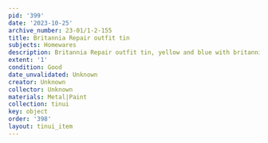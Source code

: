 ```yaml
---
pid: '399'
date: '2023-10-25'
archive_number: 23-01/1-2-155
title: Britannia Repair outfit tin
subjects: Homewares
description: Britannia Repair outfit tin, yellow and blue with britannia image
extent: '1'
condition: Good
date_unvalidated: Unknown
creator: Unknown
collector: Unknown
materials: Metal|Paint
collection: tinui
key: object
order: '398'
layout: tinui_item
---
```

